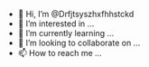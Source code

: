 - 👋 Hi, I’m @Drfjtsyszhxfhhstckd
- 👀 I’m interested in ...
- 🌱 I’m currently learning ...
- 💞️ I’m looking to collaborate on ...
- 📫 How to reach me ...

<!---
Drfjtsyszhxfhhstckd/Drfjtsyszhxfhhstckd is a ✨ special ✨ repository because its `README.md` (this file) appears on your GitHub profile.
You can click the Preview link to take a look at your changes.
--->
